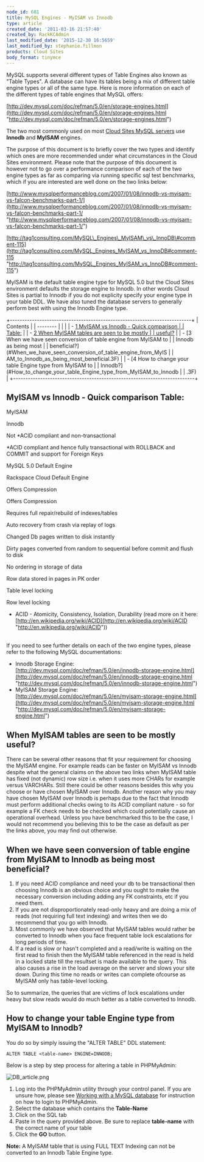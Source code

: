 ```yaml
---
node_id: 681
title: MySQL Engines - MyISAM vs Innodb
type: article
created_date: '2011-03-16 21:57:40'
created_by: RackKCAdmin
last_modified_date: '2015-12-30 16:5659'
last_modified_by: stephanie.fillmon
products: Cloud Sites
body_format: tinymce
---
```


MySQL supports several different types of Table Engines also known as
"Table Types". A database can have its tables being a mix of different
table engine types or all of the same type. Here is more information on
each of the different types of table engines that MySQL offers:

[http://dev.mysql.com/doc/refman/5.0/en/storage-engines.html](http://dev.mysql.com/doc/refman/5.0/en/storage-engines.html "http://dev.mysql.com/doc/refman/5.0/en/storage-engines.html")

The two most commonly used on most [Cloud Sites MySQL
servers](http://www.rackspace.com/cloud/sites/web-hosting/mysql/) use **Innodb**
and **MyISAM** engines.

The purpose of this document is to briefly cover the two types and
identify which ones are more recommended under what circumstances in the
Cloud Sites environment. Please note that the purpose of this document
is however not to go over a performance comparison of each of the two
engine types as far as comparing via running specific sql test
benchmarks, which if you are interested are well done on the two links
below:

[http://www.mysqlperformanceblog.com/2007/01/08/innodb-vs-myisam-vs-falcon-benchmarks-part-1/](http://www.mysqlperformanceblog.com/2007/01/08/innodb-vs-myisam-vs-falcon-benchmarks-part-1/ "http://www.mysqlperformanceblog.com/2007/01/08/innodb-vs-myisam-vs-falcon-benchmarks-part-1/")

[http://tag1consulting.com/MySQL\_Engines\_MyISAM\_vs\_InnoDB\#comment-115](http://tag1consulting.com/MySQL_Engines_MyISAM_vs_InnoDB#comment-115 "http://tag1consulting.com/MySQL_Engines_MyISAM_vs_InnoDB#comment-115")

MyISAM is the default table engine type for MySQL 5.0 but the Cloud
Sites environment defaults the storage engine to Innodb. In other words
Cloud Sites is partial to Innodb if you do not explicity specify your
engine type in your table DDL. We have also tuned the database servers
to generally perform best with using the Innodb Engine type.

 

+--------------------------------------------------------------------------+
| Contents                                                                 |
| --------                                                                 |
|                                                                          |
| -   [1 MyISAM vs Innodb - Quick comparison                               |
|     Table:](#MyISAM_vs_Innodb_-_Quick_comparison_Table:)                 |
| -   [2 When MyISAM tables are seen to be mostly                          |
|     useful?](#When_MyISAM_tables_are_seen_to_be_mostly_useful.3F)        |
| -   [3 When we have seen conversion of table engine from MyISAM to       |
|     Innodb as being most                                                 |
|     beneficial?](#When_we_have_seen_conversion_of_table_engine_from_MyIS |
| AM_to_Innodb_as_being_most_beneficial.3F)                                |
| -   [4 How to change your table Engine type from MyISAM to               |
|     Innodb?](#How_to_change_your_table_Engine_type_from_MyISAM_to_Innodb |
| .3F)                                                                     |
+--------------------------------------------------------------------------+

MyISAM vs Innodb - Quick comparison Table:
------------------------------------------

MyISAM

Innodb

Not \*ACID compliant and non-transactional

\*ACID compliant and hence fully transactional with ROLLBACK and COMMIT
and support for Foreign Keys

MySQL 5.0 Default Engine

Rackspace Cloud Default Engine

Offers Compression

Offers Compression

Requires full repair/rebuild of indexes/tables

Auto recovery from crash via replay of logs

Changed Db pages written to disk instantly

Dirty pages converted from random to sequential before commit and flush
to disk

No ordering in storage of data

Row data stored in pages in PK order

Table level locking

Row level locking

-   ACID - Atomicity, Consistency, Isolation, Durability (read more on
    it here:
    [http://en.wikipedia.org/wiki/ACID](http://en.wikipedia.org/wiki/ACID "http://en.wikipedia.org/wiki/ACID"))

\
 If you need to see further details on each of the two engine types,
please refer to the following MySQL documentations:

-   Innodb Storage Engine:
    [http://dev.mysql.com/doc/refman/5.0/en/innodb-storage-engine.html](http://dev.mysql.com/doc/refman/5.0/en/innodb-storage-engine.html "http://dev.mysql.com/doc/refman/5.0/en/innodb-storage-engine.html")
-   MyISAM Storage Engine:
    [http://dev.mysql.com/doc/refman/5.0/en/myisam-storage-engine.html](http://dev.mysql.com/doc/refman/5.0/en/myisam-storage-engine.html "http://dev.mysql.com/doc/refman/5.0/en/myisam-storage-engine.html")

 

When MyISAM tables are seen to be mostly useful?
------------------------------------------------

There can be several other reasons that fit your requirement for
choosing the MyISAM engine. For example reads can be faster on MyISAM vs
Innodb despite what the general claims on the above two links when
MyISAM table has fixed (not dynamic) row size i.e. when it uses more
CHARs for example versus VARCHARs. Still there could be other reasons
besides this why you choose or have chosen MyISAM over Innodb. Another
reason why you may have chosen MyISAM over Innodb is perhaps due to the
fact that Innodb must perform additional checks owing to its ACID
compliant nature - so for example a FK check needs to be checked which
could potentially cause an operational overhead. Unless you have
benchmarked this to be the case, I would not recommend you believing
this to be the case as default as per the links above, you may find out
otherwise.

 

When we have seen conversion of table engine from MyISAM to Innodb as being most beneficial?
--------------------------------------------------------------------------------------------

1.  If you need ACID compliance and need your db to be transactional
    then choosing Innodb is an obvious choice and you ought to make the
    necessary conversion including adding any FK constraints, etc if you
    need them.
2.  If you are not disproportionately read-only heavy and are doing a
    mix of reads (not requiring full text indexing) and writes then we
    do recommend that you go with Innodb.
3.  Most commonly we have observed that MyISAM tables would rather be
    converted to Innodb when you face frequent table lock escalations
    for long periods of time.
4.  If a read is slow or hasn't completed and a read/write is waiting on
    the first read to finish then the MyISAM table referenced in the
    read is held in a locked state till the resultset is made available
    to the query. This also causes a rise in the load average on the
    server and slows your site down. During this time no reads or writes
    can complete ofcourse as MyISAM only has table-level locking.

So to summarize, the queries that are victims of lock escalations under
heavy but slow reads would do much better as a table converted to
Innodb.

 

How to change your table Engine type from MyISAM to Innodb?
-----------------------------------------------------------

You do so by simply issuing the "ALTER TABLE" DDL statement:

    ALTER TABLE <table-name> ENGINE=INNODB;

Below is a step by step process for altering a table in PHPMyAdmin:

![DB\_article.png](http://c0935082.cdn.cloudfiles.rackspacecloud.com/DB_article.png)

1.  Log into the PHPMyAdmin utility through your control panel. If you
    are unsure how, please see [Working with a MySQL
    database](http://www.rackspace.com/knowledge_center/article/rackspace-cloud-sites-essentials-phpmyadmin-database-management-interface "/knowledge_center/index.php/Working_with_a_MySQL_database")
    for instruction on how to login to PHPMyAdmin.
2.  Select the database which contains the **Table-Name**
3.  Click on the SQL tab
4.  Paste in the query provided above. Be sure to replace **table-name**
    with the correct name of your table
5.  Click the **GO** button.

**Note:** A MyISAM table that is using FULL TEXT Indexing can not be
converted to an Innodb Table Engine type.

